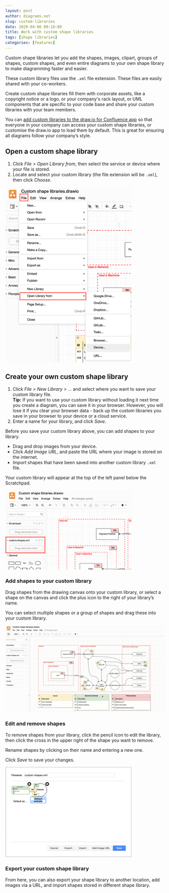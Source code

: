 ```yaml
---
layout: post
author: diagrams.net
slug: custom-libraries
date: 2020-04-06 09:10:00
title: Work with custom shape libraries
tags: [shape libraries]
categories: [features]
---
```


Custom shape libraries let you add the shapes, images, clipart, groups of shapes, custom shapes, and even entire diagrams to your own shape library to make diagramming faster and easier.

These custom library files use the ``.xml`` file extension. These files are easily shared with your co-workers.

Create custom shape libraries fill them with corporate assets, like a copyright notice or a logo, or your company's rack layout, or UML components that are specific to your code base and share your custom libraries with your team members.

You can [add custom libraries to the draw.io for Confluence app](/doc/faq/custom-libraries-confluence-cloud.html) so that everyone in your company can access your custom shape libraries, or customise the draw.io app to load them by default. This is great for ensuring all diagrams follow your company’s style.

## Open a custom shape library

1. Click _File > Open Library from_, then select the service or device where your file is stored.
2. Locate and select your custom library (the file extension will be ``.xml``), then click _Choose_.

<img src="/assets/img/blog/file-open-custom-library.png" width="400" alt="Open a custom shape library">

## Create your own custom shape library

1. Click _File > New Library > …_ and select where you want to save your custom library file.
<br >**Tip:** If you want to use your custom library without loading it next time you create a diagram, you can save it in your browser. However, you will lose it if you clear your browser data - back up the custom libraries you save in your browser to your device or a cloud service.
2. Enter a name for your library, and click _Save_.

Before you save your custom library above, you can add shapes to your library.
* Drag and drop images from your device.
* Click _Add Image URL_, and paste the URL where your image is stored on the internet.
* _Import_ shapes that have been saved into another custom library ``.xml`` file.

Your custom library will appear at the top of the left panel below the Scratchpad.

<img src="/assets/img/blog/custom-library-left-panel.png" width="400" alt="Custom libraries appear below the scratchpad">

### Add shapes to your custom library

Drag shapes from the drawing canvas onto your custom library, or select a shape on the canvas and click the plus icon to the right of your library’s name.

You can select multiple shapes or a group of shapes and drag these into your custom library.

<img src="/assets/img/blog/add-shape-custom-library.gif" width="600" alt="Add a shape or group of shapes to your custom library">

### Edit and remove shapes

To remove shapes from your library, click the pencil icon to edit the library, then click the cross in the upper right of the shape you want to remove.

Rename shapes by clicking on their name and entering a new one.

Click _Save_ to save your changes.

<img src="/assets/img/blog/edit-custom-library.png" width="400" alt="Editing shape names in your custom library">

### Export your custom shape library

From here, you can also export your shape library to another location, add images via a URL, and import shapes stored in different shape library.
